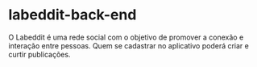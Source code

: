 # labeddit-back-end
O Labeddit é uma rede social com o objetivo de promover a conexão e interação entre pessoas. Quem se cadastrar no aplicativo poderá criar e curtir publicações. 
